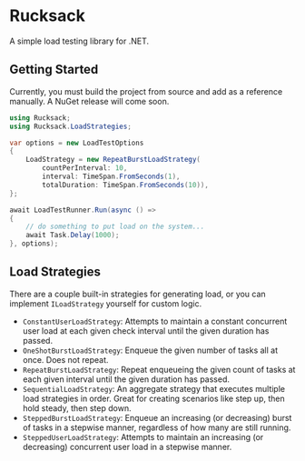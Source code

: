 # Rucksack

A simple load testing library for .NET.

## Getting Started

Currently, you must build the project from source and add as a reference manually. A NuGet release will come soon.

```c#
using Rucksack;
using Rucksack.LoadStrategies;

var options = new LoadTestOptions
{
    LoadStrategy = new RepeatBurstLoadStrategy(
        countPerInterval: 10,
        interval: TimeSpan.FromSeconds(1),
        totalDuration: TimeSpan.FromSeconds(10)),
};

await LoadTestRunner.Run(async () =>
{
    // do something to put load on the system...
    await Task.Delay(1000);
}, options);
```

## Load Strategies

There are a couple built-in strategies for generating load, or you can implement `ILoadStrategy` yourself for custom logic.

* `ConstantUserLoadStrategy`: Attempts to maintain a constant concurrent user load at each given check interval until the given duration has passed.
* `OneShotBurstLoadStrategy`: Enqueue the given number of tasks all at once. Does not repeat.
* `RepeatBurstLoadStrategy`: Repeat enqueueing the given count of tasks at each given interval until the given duration has passed.
* `SequentialLoadStrategy`: An aggregate strategy that executes multiple load strategies in order. Great for creating scenarios like step up, then hold steady, then step down.
* `SteppedBurstLoadStrategy`: Enqueue an increasing (or decreasing) burst of tasks in a stepwise manner, regardless of how many are still running.
* `SteppedUserLoadStrategy`: Attempts to maintain an increasing (or decreasing) concurrent user load in a stepwise manner.
